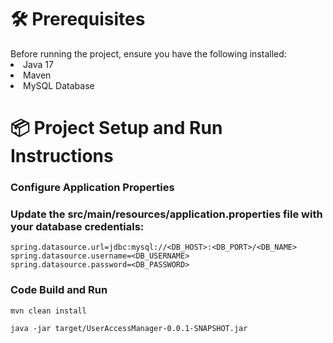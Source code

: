 <h1>🛠️ Prerequisites</h1>
Before running the project, ensure you have the following installed:

<li>Java 17</li>
<li>Maven</li>
<li>MySQL Database</li>

<h1>📦 Project Setup and Run Instructions</h1>

<h3>Configure Application Properties</h3>

### Update the src/main/resources/application.properties file with your database credentials:
```->
spring.datasource.url=jdbc:mysql://<DB_HOST>:<DB_PORT>/<DB_NAME>
spring.datasource.username=<DB_USERNAME>
spring.datasource.password=<DB_PASSWORD>
```

### Code Build and Run
```->
mvn clean install
```
```->
java -jar target/UserAccessManager-0.0.1-SNAPSHOT.jar
```
